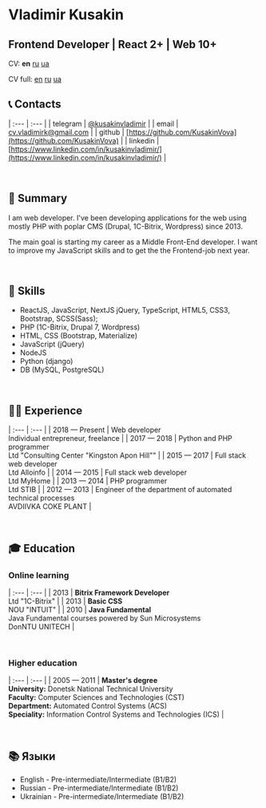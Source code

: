 # Vladimir **Kusakin**

## Frontend Developer | React 2+ | Web 10+

CV: **en** [<u>ru</u>](https://kusakinvova.github.io/md/ru) [<u>ua</u>](https://kusakinvova.github.io/md/ua)

CV full: [<u>en</u>](https://kusakinvova.github.io/md/en-full) [<u>ru</u>](https://kusakinvova.github.io/md/ru-full) [<u>ua</u>](https://kusakinvova.github.io/md/ua-full)

## 📞 Contacts

| :--- | :--- |
| telegram | [@kusakinvladimir](https://t.me/kusakinvladimir) |
| email | [cv.vladimirk@gmail.com](cv.vladimirk@gmail.com) |
| github | [https://github.com/KusakinVova](https://github.com/KusakinVova) |
| linkedin | [https://www.linkedin.com/in/kusakinvladimir/](https://www.linkedin.com/in/kusakinvladimir/) |

&nbsp;

## 📝 Summary

I am web developer. I've been developing applications for the web using mostly PHP with poplar CMS (Drupal, 1C-Bitrix, Wordpress) since 2013.

The main goal is starting my career as a Middle Front-End developer. I want to improve my JavaScript skills and to get the the Frontend-job next year.

&nbsp;

## 🧩 Skills

- ReactJS, JavaScript, NextJS jQuery, TypeScript, HTML5, CSS3, Bootstrap, SCSS(Sass);
- PHP (1C-Bitrix, Drupal 7, Wordpress)
- HTML, CSS (Bootstrap, Materialize)
- JavaScript (jQuery)
- NodeJS
- Python (django)
- DB (MySQL, PostgreSQL)

&nbsp;

## 👨‍💻 Experience

| :--- | :--- |
| 2018 — Present | Web developer <br> Individual entrepreneur, freelance |
| 2017 — 2018 | Python and PHP programmer <br> Ltd "Consulting Center "Kingston Apon Hill"" |
| 2015 — 2017 | Full stack web developer <br> Ltd Alloinfo |
| 2014 — 2015 | Full stack web developer <br> Ltd MyHome |
| 2013 — 2014 | PHP programmer <br> Ltd STIB |
| 2012 — 2013 | Engineer of the department of automated technical processes <br>AVDIIVKA COKE PLANT |

&nbsp;

## 🎓 Education

### Online learning

| :--- | :--- |
| 2013 | **Bitrix Framework Developer**<br>Ltd "1C-Bitrix" |
| 2013 | **Basic CSS** <br> NOU "INTUIT" |
| 2010 | **Java Fundamental**<br> Java Fundamental сourses powered by Sun Microsystems <br>DonNTU UNITECH |

&nbsp;

### Higher education

| :--- | :--- |
| 2005 — 2011 | **Master's degree** <br> **University:** Donetsk National Technical University <br> **Faculty:** Computer Sciences and Technologies (CST)<br> **Department:** Automated Control Systems (ACS)<br> **Speciality:** Information Control Systems and Technologies (ICS) |

&nbsp;

## 📚 Языки

- English - Pre-intermediate/Intermediate (B1/B2)
- Russian - Pre-intermediate/Intermediate (B1/B2)
- Ukrainian - Pre-intermediate/Intermediate (B1/B2)
